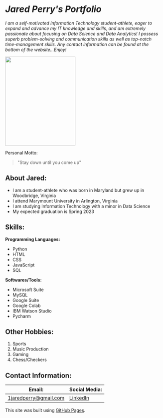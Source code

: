 # _**Jared Perry's Portfolio**_
*I am a self-motivated Information Technology student-athlete, eager to
expand and advance my IT knowledge and skills, and am extremely passionate about focusing on Data Science and Data Analytics! I possess superb problem-solving and communication skills as well as top-notch time-management skills. Any contact information can be found at the bottom of the website...Enjoy!*


<img src="https://user-images.githubusercontent.com/78187692/108305336-bebc7200-7177-11eb-8264-f23e624b4843.jpg" width="225" height="285">

Personal Motto:
> "Stay down until you come up"


## About Jared:
* I am a student-athlete who was born in Maryland but grew up in Woodbridge, Virginia 
* I attend Marymount University in Arlington, Virginia
* I am studying Information Technology with a minor in Data Science 
* My expected graduation is Spring 2023

## Skills:
**Programming Languages:**
- Python
- HTML
- CSS
- JavaScript
- SQL

**Softwares/Tools:**
- Microsoft Suite
- MySQL
- Google Suite
- Google Colab
- IBM Watson Studio
- Pycharm

## Other Hobbies:
1. Sports
1. Music Production
1. Gaming
1. Chess/Checkers



## Contact Information:

Email: | Social Media:
------------ | -------------
1jaredperry@gmail.com | <a href="https://www.linkedin.com/in/jared-perry-828391205/">LinkedIn</a>



This site was built using [GitHub Pages](https://pages.github.com/).
